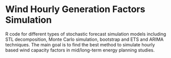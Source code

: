 # Wind Hourly Generation Factors Simulation 
R code for different types of stochastic forecast simulation models including STL decomposition, Monte Carlo simulation, bootstrap and ETS and ARIMA techniques. The main goal is to find the best method to simulate hourly based wind capacity factors in mid/long-term energy planning studies. 
